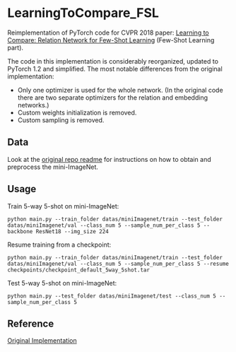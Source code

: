 # LearningToCompare_FSL
Reimplementation of PyTorch code for CVPR 2018 paper: [Learning to Compare: Relation Network for Few-Shot Learning](https://arxiv.org/abs/1711.06025) (Few-Shot Learning part).

The code in this implementation is considerably reorganized, updated to PyTorch 1.2 and simplified. The most notable differences from the original implementation:

* Only one optimizer is used for the whole network. (In the original code there are two separate optimizers for the relation and embedding networks.)
* Custom weights initialization is removed.
* Custom sampling is removed.

## Data

Look at the [original repo readme](https://github.com/floodsung/LearningToCompare_FSL#data) for instructions on how to obtain and preprocess the mini-ImageNet. 

## Usage

Train 5-way 5-shot on mini-ImageNet:

```
python main.py --train_folder datas/miniImagenet/train --test_folder datas/miniImagenet/val --class_num 5 --sample_num_per_class 5 --backbone ResNet18 --img_size 224
```

Resume training from a checkpoint:

```
python main.py --train_folder datas/miniImagenet/train --test_folder datas/miniImagenet/val --class_num 5 --sample_num_per_class 5 --resume checkpoints/checkpoint_default_5way_5shot.tar
```

Test 5-way 5-shot on mini-ImageNet:

```
python main.py --test_folder datas/miniImagenet/test --class_num 5 --sample_num_per_class 5
```

## Reference

[Original Implementation](https://github.com/floodsung/LearningToCompare_FSL)